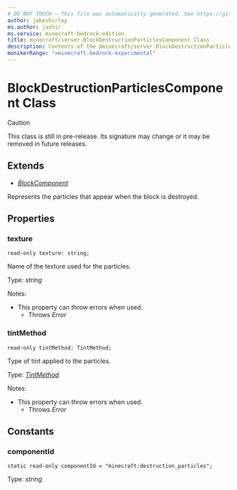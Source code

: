 ```yaml
---
# DO NOT TOUCH — This file was automatically generated. See https://github.com/mojang/minecraftapidocsgenerator to modify descriptions, examples, etc.
author: jakeshirley
ms.author: jashir
ms.service: minecraft-bedrock-edition
title: minecraft/server.BlockDestructionParticlesComponent Class
description: Contents of the @minecraft/server.BlockDestructionParticlesComponent class.
monikerRange: "=minecraft-bedrock-experimental"
---
```

# BlockDestructionParticlesComponent Class

> [!CAUTION]
> This class is still in pre-release.  Its signature may change or it may be removed in future releases.

## Extends
- [*BlockComponent*](BlockComponent.md)

Represents the particles that appear when the block is destroyed.

## Properties

### **texture**
`read-only texture: string;`

Name of the texture used for the particles.

Type: *string*

Notes:
  - This property can throw errors when used.
    - Throws *Error*

### **tintMethod**
`read-only tintMethod: TintMethod;`

Type of tint applied to the particles.

Type: [*TintMethod*](TintMethod.md)

Notes:
  - This property can throw errors when used.
    - Throws *Error*

## Constants

### **componentId**
`static read-only componentId = "minecraft:destruction_particles";`

Type: *string*
